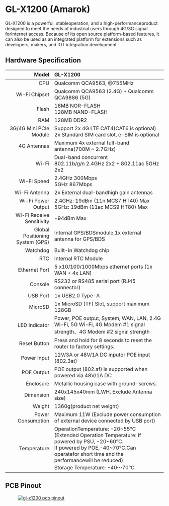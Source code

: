 #  GL-X1200 (Amarok)

GL-X1200 is a powerful, stableoperation, and a high-performanceproduct designed to meet the needs of industrial users through 4G/3G signal forInternet access. Because of its open source platform-based features, it can also be used as an integrated platform for extensions such as developers, makers, and IOT integration development.

## Hardware Specification

|                           Model | GL-X1200                                                     |
| ------------------------------: | :----------------------------------------------------------- |
|                             CPU | Qualcomm QCA9563, @755MHz                                    |
|                   Wi-Fi Chipset | Qualcomm QCA9563 (2.4G) + Qualcomm QCA9886 (5G)              |
|                           Flash | 16MB NOR-FLASH <br> 128MB NAND-FLASH                         |
|                             RAM | 128MB DDR2                                                   |
|          3G/4G Mini PCIe Module | Support 2x 4G LTE CAT4(CAT6 is optional) <br> 2x Standard SIM card slot, e-SIM is optional |
|                     4G Antennas | Maximum 4x external full-band antenna(700M ~ 2.7GHz)         |
|                          Wi-Fi  | Dual-band concurrent <br> 802.11b/g/n 2.4GHz 2x2 + 802.11ac 5GHz 2x2                       |
|                     Wi-Fi Speed | 2.4GHz 300Mbps <br>  5GHz 867Mbps                            |
|                   Wi-Fi Antenna | 2x External dual-bandhigh gain antennas                      |
|              Wi-Fi Power Output | 2.4GHz: 19dBm (11n MCS7 HT40) Max <br>  5GHz: 19dBm (11ac MCS9 HT80) Max                   |
|        Wi-Fi Receive Sensitivity| -94dBm Max                                                   |
| Global Positioning System (GPS) | Internal GPS/BDSmodule,1x external antenna for GPS/BDS       |
|                        Watchdog | Built-in Watchdog chip                                       |
|                             RTC | Internal RTC Module                                          |
|                   Ethernet Port | 5 x10/100/1000Mbps ethernet ports (1x WAN + 4x LAN)          |
|                         Console | RS232 or RS485 serial port (RJ45 connector)                  |
|                        USB Port | 1x USB2.0 Type-A                                             |
|                         MicroSD | 1x MicroSD (TF) Slot, support maximum 128GB                  |
|                   LED Indicator | Power, POE  output, System, WAN, LAN, 2.4G Wi-Fi, 5G Wi-Fi, 4G Modem #1 signal strength、4G Modem #2 signal strength |
|                    Reset Button | Press and hold for 8 seconds to reset the router to factory settings.                       |
|                     Power Input | 12V/3A or 48V/1A DC inputor POE input (802.3at)              |
|                      POE Output | POE output (802.af) is supported when powered via 48V/1A DC  |
|                       Enclosure | Metallic housing case with ground-screws.                    |
|                       Dimension | 240x145x40mm (LWH, Exclude Antenna size)                     |
|                          Weight | 1360g(product net weight)                                    |
|               Power Consumption | Maximum 11W  (Exclude  power  consumption  of external  device connected by USB port)       |
|                     Temperature | OperationTemperature: -20~55°C (Extended Operation Temperature: If powered by PSU, -20~60°C.<br> If powered by POE,-40~70°C.Can operatefor short time and the performancewill be reduced)<br>Storage Temperature: -40～70°C|

## PCB Pinout

<div class="gl-lightbox" itemscope itemtype="http://schema.org/ImageGallery">
  <figure itemprop="associatedMedia" itemscope itemtype="http://schema.org/ImageObject">
    <a href="https://static.gl-inet.com/docs/en/3/hardware/x1200/x1200.png" itemprop="contentUrl" data-size="792x700">
      <img src="https://static.gl-inet.com/docs/en/3/hardware/x1200/x1200.png" itemprop="thumbnail" alt="gl-x1200 pcb pinout" loading="lazy" />
    </a>
  </figure>
</div>
